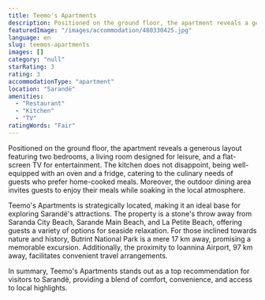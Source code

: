 ```yaml
---
title: Teemo's Apartments
description: Positioned on the ground floor, the apartment reveals a generous layout featuring two bedrooms, a living room designed for leisure, and a flat-screen TV for ent
featuredImage: "/images/accommodation/480330425.jpg"
language: en
slug: teemos-apartments
images: []
category: "null"
starRating: 3
rating: 3
accommodationType: "apartment"
location: "Sarandë"
amenities:
  - "Restaurant"
  - "Kitchen"
  - "TV"
ratingWords: "Fair"
---
```


Positioned on the ground floor, the apartment reveals a generous layout featuring two bedrooms, a living room designed for leisure, and a flat-screen TV for entertainment. The kitchen does not disappoint, being well-equipped with an oven and a fridge, catering to the culinary needs of guests who prefer home-cooked meals. Moreover, the outdoor dining area invites guests to enjoy their meals while soaking in the local atmosphere.

Teemo's Apartments is strategically located, making it an ideal base for exploring Sarandë's attractions. The property is a stone's throw away from Saranda City Beach, Sarande Main Beach, and La Petite Beach, offering guests a variety of options for seaside relaxation. For those inclined towards nature and history, Butrint National Park is a mere 17 km away, promising a memorable excursion. Additionally, the proximity to Ioannina Airport, 97 km away, facilitates convenient travel arrangements.

In summary, Teemo's Apartments stands out as a top recommendation for visitors to Sarandë, providing a blend of comfort, convenience, and access to local highlights.

